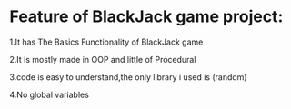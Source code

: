 # Feature of BlackJack game project:
1.It has The Basics Functionality of BlackJack game

2.It is mostly made in OOP and little of Procedural 

3.code is easy to understand,the only library i used is (random)

4.No global variables


